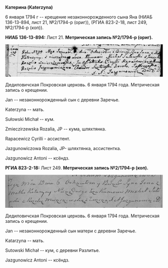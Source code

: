 **Катерина (Katerzyna)**

6 января 1794 г -- крещение незаконнорожденного сына Яна (НИАБ
136-13-894, лист 21, №2/1794-р (ориг)), (РГИА 823-2-18, лист 249,
№2/1794-р (коп)).

**НИАБ 136-13-894:** Лист 21. **Метрическая запись №2/1794-р (ориг).**

![](./media/3edb0f51183ec8e82c9c3f1311ecadbe9b697fb0.png)

Дедиловичская Покровская церковь. 6 января 1794 года. Метрическая запись
о крещении.

Jan -- незаконнорожденный сын с деревни Заречье.

Katerzyna -- мать.

Sułowski Michał -- кум.

Zmieczirzewska Rozalia, JP -- кума, шляхтянка.

Rapacewicz Cyrilli - ассистент.

Jazgunowiczowa Rozalia, JP- шляхтянка, ассистентка.

Jazgunowicz Antoni -- ксёндз.

**РГИА 823-2-18:** Лист 249. **Метрическая запись №2/1794-р (коп).**

![](./media/fd6736b8c6f8a0e50e1e827ce806d164574b9b25.png)

Дедиловичская Покровская церковь. 6 января 1794 года. Метрическая запись
о крещении.

Jan -- незаконнорожденный сын матери с деревни Заречье.

Katarzyna -- мать.

Sutowski Michał -- кум, с деревни Разлитье.

Jazgunowicz Antoni -- ксёндз.
